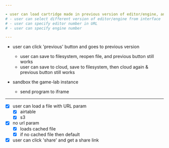 ```yaml
---

- user can load cartridge made in previous version of editor/engine, and it works
# - user can select different version of editor/engine from interface
# - user can specify editor number in URL
# - user can specify engine number

---
```


- user can click 'previous' button and goes to previous version
  - user can save to filesystem, reopen file, and previous button still works
  - user can save to cloud, save to filesystem, then cloud again & previous button still works


- sandbox the game-lab instance
  - send program to iframe
    
---

- [x] user can load a file with URL param
  - [x] airtable
  - [x] s3
- [x] no url param
    - [x] loads cached file
    - [x] if no cached file then default
- [x] user can click 'share' and get a share link